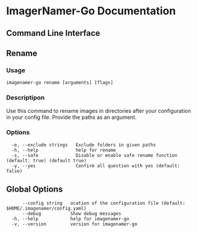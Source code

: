 # ImagerNamer-Go Documentation

## Command Line Interface

## Rename

### Usage

`imagenamer-go rename [arguments] [flags]`

### Descriptipon

Use this command to rename images in directories after your configuration in your config file.
Provide the paths as an argument.

### Options

```
  -e, --exclude strings   Exclude folders in given paths
  -h, --help              help for rename
  -s, --safe              Disable or enable safe rename function (default: true) (default true)
  -y, --yes               Confirm all question with yes (default: false)
```

## Global Options

```
      --config string   ocation of the configuration file (default: $HOME/.imagenamer/config.yaml)
      --debug           Show debug messages
  -h, --help            help for imagenamer-go
  -v, --version         version for imagenamer-go
```